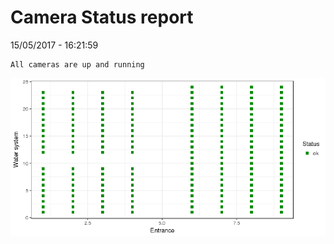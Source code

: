 Camera Status report
================
15/05/2017 - 16:21:59

    All cameras are up and running

![](camreport_files/figure-markdown_github/unnamed-chunk-2-1.png)
